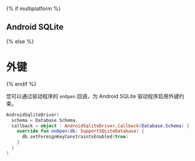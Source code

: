 {% if multiplatform %}
## Android SQLite
{% else %}
# 外键
{% endif %}

您可以通过驱动程序的 `onOpen` 回调，为 Android SQLite 驱动程序启用外键约束。

```kotlin
AndroidSqliteDriver(
  schema = Database.Schema,
  callback = object : AndroidSqliteDriver.Callback(Database.Schema) {
    override fun onOpen(db: SupportSQLiteDatabase) {
      db.setForeignKeyConstraintsEnabled(true)
    }
  }
)